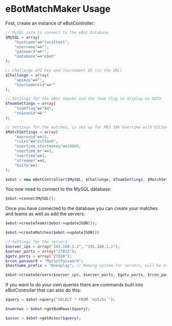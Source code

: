 # eBotMatchMaker Usage
First, create an instance of eBotController:

```php
// MySQL info to connect to the eBot Database
$MySQL = array(
    "hostname"=>"localhost",
    "username"=>"",
    "password"=>"",
    "database"=>"ebot"
);

// Challonge API Key and Tournament ID (in the URL)
$Challonge = array(
    "apikey"=>"",
    "tournamentid"=>""
);

// Settings for the eBot Season and the Team Flag to display on GOTV
$TeamSettings = array(
    "teamflag"=>"AU",
    "seasonid"=>""
);

// Settings for the matches, is set up for MR3 10k Overtime with ESL5on5 rules
$MatchSettings = array(
	"maxround"=>15,
	"rules"=>"esl5on5",
	"overtime_startmoney"=>10000,
	"overtime_mr"=>3,
	"overtime"=>1,
	"streamer"=>0,
	"knife"=>1
);

$ebot = new eBotController($MySQL, $Challonge, $TeamSettings, $MatchSettings);
```

You now need to connect to the MySQL database:

```php
$ebot->connectMySQL();
```

Once you have connected to the database you can create your matches and teams as well as add the servers:

```php
$ebot->createTeams($ebot->updateJSON());

$ebot->createMatches($ebot->updateJSON())

// Settings for the servers
$server_ips = array("192.168.1.1", "192.168.1.2");
$server_ports = array("27015");
$gotv_ports = array("27020");
$rcon_password = "MyCoolPassword";
$hostname_prefix = "Doesplay"; // Naming system for servers, will be named like "$prefix_$serverid_$portid" eg. "Doesplay_1_1"

$ebot->createServers($server_ips, $server_ports, $gotv_ports, $rcon_password, $hostname_prefix);

```

If you want to do your own queries there are commands built into eBotController that can also do this:

```php
$query = $ebot->query("SELECT * FROM `matchs`");

$numrows = $ebot->getNumRows($query);

$assoc = $ebot->getAssoc($query);
```


